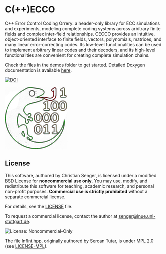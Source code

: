 # C(++)ECCO
C++ Error Control Coding Orrery: a header-only library for ECC simulations and experiments, modeling complete coding systems across arbitrary finite fields and complex inter-field relationships. CECCO provides an intuitive, object-oriented interface to finite fields, vectors, polynomials, matrices, and many linear error-correcting codes. Its low-level functionalities can be used to implement arbitrary linear codes and their decoders, and its high-level functionalities are convenient for creating complete simulation chains.

Check the files in the demos folder to get started. Detailed Doxygen documentation is available <a href="https://christiansenger.github.io/cecco/">here</a>.

<a href="https://doi.org/10.5281/zenodo.15685869"><img src="https://zenodo.org/badge/1003774077.svg" alt="DOI"></a>

![Project Logo](.github/assets/cecco.png)

## License

This software, authored by Christian Senger, is licensed under a modified BSD License for **noncommercial use only**. You may use, modify, and redistribute this software for teaching, academic research, and personal non-profit purposes. **Commercial use is strictly prohibited** without a separate commercial license.

For details, see the [LICENSE](./LICENSE) file.

To request a commercial license, contact the author at [senger@inue.uni-stuttgart.de](mailto:senger@inue.uni-stuttgart.de).

![License: Noncommercial-Only](https://img.shields.io/badge/license-noncommercial--only-red)

The file InfInt.hpp, originally authored by Sercan Tutar, is under MPL 2.0 (see [LICENSE-MPL](./LICENSE-MPL)).
